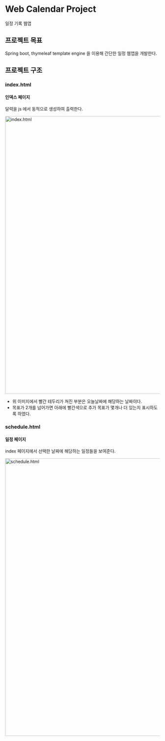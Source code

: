 # Web Calendar Project
일정 기록 웹앱


## 프로젝트 목표
Spring boot, thymeleaf template engine 을 이용해 간단한 일정 웹앱을 개발한다.


## 프로젝트 구조

### index.html
#### 인덱스 페이지
달력을 js 에서 동적으로 생성하여 출력한다.


<img alt="index.html" width="900" src="https://github.com/sailer10/my-calender/assets/80940663/a4002c6b-e9aa-4f63-af35-f0ac741e9b6e">


* 위 이미지에서 빨간 테두리가 쳐진 부분은 오늘날짜에 해당하는 날짜이다.
* 목표가 2개를 넘어가면 아래에 빨간색으로 추가 목표가 몇개나 더 있는지 표시하도록 하였다.

### schedule.html
#### 일정 페이지
index 페이지에서 선택한 날짜에 해당하는 일정들을 보여준다.


<img alt="schedule.html" width="900" src="https://github.com/sailer10/my-calender/assets/80940663/1e80add9-82c5-422b-b0cf-1c73b5299450">

